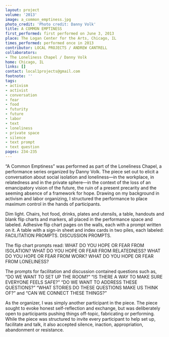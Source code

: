 ```yaml
---
layout: project
volume: '2013'
image: a_common_emptiness.jpg
photo_credit: 'Photo credit: Danny Volk'
title: A COMMON EMPTINESS
first_performed: first performed on June 3, 2013
place: The Logan Center for the Arts, Chicago, IL
times_performed: performed once in 2013
contributor: LOCAL PROJECTS / ANDREW CANTRELL
collaborators:
- The Loneliness Chapel / Danny Volk
home: Chicago, IL
links: []
contact: local1projects@gmail.com
footnote: ''
tags:
- activism
- activist
- conversation
- fear
- food
- futurity
- future
- labor
- text
- loneliness
- private space
- silence
- text prompt
- text question
pages: 234-235
---
```


“A Common Emptiness” was performed as part of the Loneliness Chapel, a performance series organized by Danny Volk. The piece set out to elicit a conversation about social isolation and loneliness—in the workplace, in relatedness and in the private sphere—in the context of the loss of an emancipatory vision of the future, the ruin of a present precarity and the seeming absence of a framework for hope. Drawing on my background in activism and labor organizing, I structured the performance to place maximum control in the hands of participants.

Dim light. Chairs, hot food, drinks, plates and utensils, a table, handouts and blank flip charts and markers, all placed in the performance space and labeled. Adhesive flip chart pages on the walls, each with a prompt written on it. A table with a sign-in sheet and index cards in two piles, each labeled: FACILITATION PROMPTS. DISCUSSION PROMPTS.

The flip chart prompts read: WHAT DO YOU HOPE OR FEAR FROM ISOLATION? WHAT DO YOU HOPE OR FEAR FROM RELATEDNESS? WHAT DO YOU HOPE OR FEAR FROM WORK? WHAT DO YOU HOPE OR FEAR FROM LONELINESS?

The prompts for facilitation and discussion contained questions such as, “DO WE WANT TO SET UP THE ROOM?” “IS THERE A WAY TO MAKE SURE EVERYONE FEELS SAFE?” “DO WE WANT TO ADDRESS THESE QUESTIONS?” “WHAT STORIES DO THESE QUESTIONS MAKE US THINK OF?” and “CAN WE CONNECT THESE THINGS?”

As the organizer, I was simply another participant in the piece. The piece sought to evoke honest self-reflection and exchange, but was deliberately open to participants pushing things off-topic, fabricating or performing. While the piece was structured to invite every participant to help set up, facilitate and talk, it also accepted silence, inaction, appropriation, abandonment or resistance.
